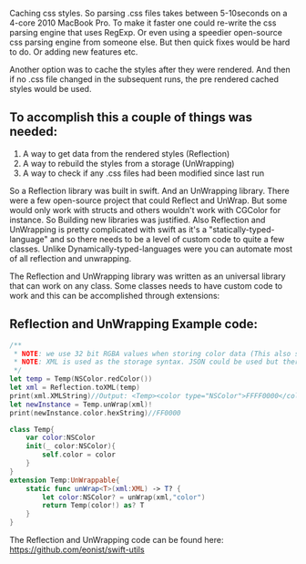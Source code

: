 Caching css styles<!--more-->. So parsing .css files takes between 5-10seconds on a 4-core 2010 MacBook Pro. To make it faster one could re-write the css parsing engine that uses RegExp. Or even using a speedier open-source css parsing engine from someone else. But then quick fixes would be hard to do. Or adding new features etc.   

Another option was to cache the styles after they were rendered. And then if no .css file changed in the subsequent runs, the pre rendered cached styles would be used. 

## To accomplish this a couple of things was needed: 

1. A way to get data from the rendered styles (Reflection)  
2. A way to rebuild the styles from a storage (UnWrapping)  
3. A way to check if any .css files had been modified since last run  

So a Reflection library was built in swift. And an UnWrapping library. There were a few open-source project that could Reflect and UnWrap. But some would only work with structs and others wouldn't work with CGColor for instance. So Building new libraries was justified. Also Reflection and UnWrapping is pretty complicated with swift as it's a "statically-typed-language" and so there needs to be a level of custom code to quite a few classes. Unlike Dynamically-typed-languages were you can automate most of all reflection and unwrapping.   

The Reflection and UnWrapping library was written as an universal library that can work on any class. Some classes needs to have custom code to work and this can be accomplished through extensions: 

## Reflection and UnWrapping Example code:

```swift
/**
 * NOTE: we use 32 bit RGBA values when storing color data (This also stores the alpha value)
 * NOTE: XML is used as the storage syntax. JSON could be used but there was no apparent benefit so XML it is
 */
let temp = Temp(NSColor.redColor())
let xml = Reflection.toXML(temp)
print(xml.XMLString)//Output: <Temp><color type="NSColor">FFFF0000</color></Temp>
let newInstance = Temp.unWrap(xml)!
print(newInstance.color.hexString)//FF0000

class Temp{
    var color:NSColor
    init(_ color:NSColor){
        self.color = color
    }
}
extension Temp:UnWrappable{
    static func unWrap<T>(xml:XML) -> T? {
        let color:NSColor? = unWrap(xml,"color")
        return Temp(color!) as? T
    }
}

```

The Reflection and UnWrapping code can be found here: https://github.com/eonist/swift-utils